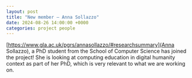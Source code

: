 ```yaml
---
layout: post
title: "New member — Anna Sollazzo"
date: 2024-08-26 14:00:00 +0000
categories: project people
---
```


[https://www.gla.ac.uk/pgrs/annasollazzo/#researchsummary](Anna Sollazzo), a PhD student from the School of Computer Science has joined the 
project! She is looking at computing education in digital humanity context as 
part of her PhD, which is very relevant to what we are working on. 
